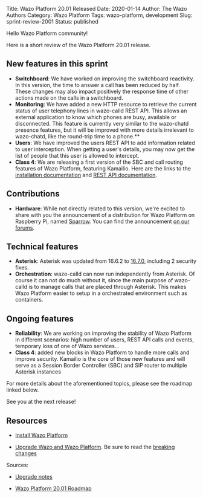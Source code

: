Title: Wazo Platform 20.01 Released
Date: 2020-01-14
Author: The Wazo Authors
Category: Wazo Platform
Tags: wazo-platform, development
Slug: sprint-review-2001
Status: published

Hello Wazo Platform community!

Here is a short review of the Wazo Platform 20.01 release.

## New features in this sprint

* **Switchboard**: We have worked on improving the switchboard reactivity. In this version, the time to answer a call has been reduced by half. These changes may also impact positively the response time of other actions made on the calls in a switchboard.
* **Monitoring**: We have added a new HTTP resource to retrieve the current status of user telephony lines in wazo-calld REST API. This allows an external application to know which phones are busy, available or disconnected. This feature is currently very similar to the wazo-chatd presence features, but it will be improved with more details irrelevant to wazo-chatd, like the round-trip time to a phone.**
* **Users**: We have improved the users REST API to add information related to user interception. When getting a user's details, you may now get the list of people that this user is allowed to intercept.
* **Class 4**: We are releasing a first version of the SBC and call routing features of Wazo Platform, featuring Kamailio. Here are the links to the [installation documentation](https://wazo-platform.org/install/class-4) and [REST API documentation](https://wazo-platform.org/documentation/overview/router-confd.html).

## Contributions

* **Hardware**: While not directly related to this version, we're excited to share with you the announcement of a distribution for Wazo Platform on Raspberry Pi, named [Sparrow](https://sparrow.b5.pm/). You can find the announcement [on our forums](https://wazo-platform.discourse.group/t/sparrow-run-wazo-engine-on-raspberry-pi/126).

## Technical features

* **Asterisk**: Asterisk was updated from 16.6.2 to [16.7.0](https://www.asterisk.org/downloads/asterisk-news/asterisk-1670-now-available), including 2 security fixes.
* **Orchestration**: wazo-calld can now run independently from Asterisk. Of course it can not do much without it, since the main purpose of wazo-calld is to manage calls that are placed through Asterisk. This makes Wazo Platform easier to setup in a orchestrated environment such as containers.

## Ongoing features

* **Reliability**: We are working on improving the stability of Wazo Platform in different scenarios: high number of users, REST API calls and events, temporary loss of one of Wazo services...
* **Class 4**: added new blocks in Wazo Platform to handle more calls and improve security. Kamailio is the core of those new features and will serve as a Session Border Controller (SBC) and SIP router to multiple Asterisk instances

For more details about the aforementioned topics, please see the roadmap linked below.

See you at the next release!

## Resources

* [Install Wazo Platform](https://wazo-platform.org/install)

* [Upgrade Wazo and Wazo Platform](http://documentation.wazo.community/en/stable/upgrade/upgrade.html). Be sure to read the [breaking changes](http://documentation.wazo.community/en/wazo-19.17/upgrade/upgrade_notes.html)

Sources:

* [Upgrade notes](http://documentation.wazo.community/en/stable/upgrade/upgrade_notes.html)

* [Wazo Platform 20.01 Roadmap](https://wazo-dev.atlassian.net/secure/ReleaseNote.jspa?projectId=10011&version=10065)
